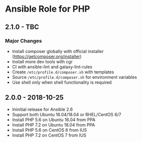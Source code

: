 # Ansible Role for PHP

## 2.1.0 - TBC

### Major Changes

  - Install composer globally with official installer (<https://getcomposer.org/installer>)
  - Install more dev tools with cgr
  - CI with ansible-lint and galaxy-lint-rules
  - Create `/etc/profile.d/composer.sh` with templates
  - Source `/etc/profile.d/composer.sh` for environment variables
  - Use shell only when shell functionality is required

## 2.0.0 - 2018-10-25

  - Ininitial release for Ansible 2.6
  - Support both Ubuntu 16.04/18.04 or RHEL/CentOS 6/7
  - Install PHP 5.6 on Ubuntu 16.04 from PPA
  - Install PHP 7.2 on Ubuntu 18.04 from PPA
  - Install PHP 5.6 on CentOS 6 from IUS
  - Install PHP 7.2 on CentOS 7 from IUS
